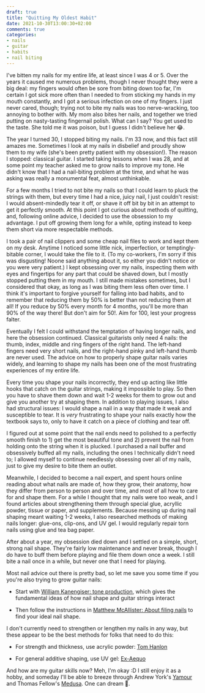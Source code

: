 ```yaml
---
draft: true
title: "Quitting My Oldest Habit"
date: 2021-10-30T13:00:30+02:00
comments: true
categories:
- nails
- guitar
- habits
- nail biting
---
```


I've bitten my nails for my entire life, at least since I was 4 or 5. Over the years it caused me numerous problems, though I never thought they were a big deal: my fingers would often be sore from biting down too far, I'm certain I got sick more often than I needed to from sticking my hands in my mouth constantly, and I got a serious infection on one of my fingers. I just never cared, though; trying not to bite my nails was too nerve-wracking, too annoying to bother with. My mom also bites her nails, and together we tried putting on nasty-tasting fingernail polish. What can I say? You get used to the taste. She told me it was poison, but I guess I didn't believe her 😂.

The year I turned 30, I stopped biting my nails. I'm 33 now, and this fact still amazes me. Sometimes I look at my nails in disbelief and proudly show them to my wife (she's been pretty patient with my obsession!). The reason I stopped: classical guitar. I started taking lessons when I was 28, and at some point my teacher asked me to grow nails to improve my tone. He didn't know that I had a nail-biting problem at the time, and what he was asking was really a monumental feat, almost unthinkable.

For a few months I tried to not bite my nails so that I could learn to pluck the strings with them, but every time I had a nice, juicy nail, I just couldn't resist: I would absent-mindedly tear it off, or shave it off bit by bit in an attempt to get it perfectly smooth. At this point I got curious about methods of quitting, and, following online advice, I decided to use the obsession to my advantage. I put off growing them long for a while, opting instead to keep them short via more respectable methods.

I took a pair of nail clippers and some cheap nail files to work and kept them on my desk. Anytime I noticed some little nick, imperfection, or temptingly-bitable corner, I would take the file to it. (To my co-workers, I'm sorry if this was disgusting! Noone said anything about it, so either you didn't notice or you were very patient.) I kept obsessing over my nails, inspecting them with eyes and fingertips for any part that could be shaved down, but I mostly stopped putting them in my mouth. I still made mistakes sometimes, but I considered that okay, as long as I was biting them less often over time. I think it's important to forgive yourself for falling into bad habits, and to remember that reducing them by 50% is better than not reducing them at all! If you reduce by 50% every month for 4 months, you'll be more than 90% of the way there! But don't aim for 50!. Aim for 100, lest your progress falter.

Eventually I felt I could withstand the temptation of having longer nails, and here the obsession continued. Classical guitarists only need 4 nails: the thumb, index, middle and ring fingers of the right hand. The left-hand fingers need very short nails, and the right-hand pinky and left-hand thumb are never used. The advice on how to properly shape guitar nails varies widely, and learning to shape my nails has been one of the most frustrating experiences of my entire life.

Every time you shape your nails incorrectly, they end up acting like little hooks that catch on the guitar strings, making it impossible to play. So then you have to shave them down and wait 1-2 weeks for them to grow out and give you another try at shaping them. In addition to playing issues, I also had structural issues: I would shape a nail in a way that made it weak and susceptible to tear. It is *very* frustrating to shape your nails exactly how the textbook says to, only to have it catch on a piece of clothing and tear off.

I figured out at some point that the nail ends need to polished to a perfectly smooth finish to 1) get the most beautiful tone and 2) prevent the nail from holding onto the string when it is plucked. I purchased a nail buffer and obsessively buffed all my nails, including the ones I technically didn't need to; I allowed myself to continue needlessly obsessing over all of my nails, just to give my desire to bite them an outlet.

Meanwhile, I decided to become a nail expert, and spent hours online reading about what nails are made of, how they grow, their anatomy, how they differ from person to person and over time, and most of all how to care for and shape them. For a while I thought that my nails were too weak, and I found articles about strengthening them through special glue, acryllic powder, tissue or paper, and supplements. Because messing up during nail shaping meant waiting 1-2 weeks, I also researched methods of making nails longer: glue-ons, clip-ons, and UV gel. I would regularly repair torn nails using glue and tea bag paper.

After about a year, my obsession died down and I settled on a simple, short, strong nail shape. They're fairly low maintenance and never break, though I do have to buff them before playing and file them down once a week. I still bite a nail once in a while, but never one that I need for playing.

Most nail advice out there is pretty bad, so let me save you some time if you you're also trying to grow guitar nails:

* Start with [William Kanengiser: tone production](https://www.youtube.com/watch?v=TJ36c3_6jks), which gives the fundamental ideas of how nail shape and guitar strings interact

<!-- {{< youtube id="TJ36c3_6jks" title="William Kanengiser: tone production" >}} -->

* Then follow the instructions in [Matthew McAllister: About filing nails](https://www.youtube.com/watch?v=QT-_2Z3cN2k) to find your ideal nail shape.

<!-- {{< youtube id="QT-_2Z3cN2k" title="Matthew McAllister: About filing nails">}} -->

I don't currently need to strengthen or lengthen my nails in any way, but these appear to be the best methods for folks that need to do this:

* For strength and thickness, use acrylic powder: [Tom Hanlon](https://www.youtube.com/watch?v=oyvrMRCo_Sw)

<!-- {{< youtube id="oyvrMRCo_Sw" title="Tom Hanlon: Nail Care and Repair for Guitarists">}} -->

* For general additive shaping, use UV gel: [Ex-Aequo](https://www.youtube.com/watch?v=Dy7BsJ8FxVo)

<!-- {{< youtube id="Dy7BsJ8FxVo" title="Ex-Aequo: Gel Nails for Classical Guitarists">}} -->

And how are my guitar skills now? Meh, I'm okay :D I still enjoy it as a hobby, and someday I'll be able to breeze through Andrew York's [Yamour](https://www.youtube.com/watch?v=okbWHXwx6YA) and Thomas Fellow's [Medusa](https://www.youtube.com/watch?v=5mvdLrjom8E). One can dream 🙂.
